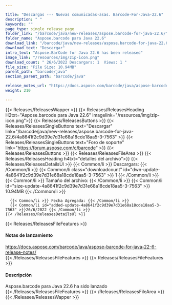 ```yaml
---

title: "Descargas --- Nuevas comunicadas-asas. Barcode-For-Java-22.6"
description: " "
keywords: ""
page_type: single_release_page
folder_link: "/barcode/java/new-releases/aspose.barcode-for-java-22.6/"
folder_name: "Aspose.barcode para Java 22.6"
download_link: "/barcode/java/new-releases/aspose.barcode-for-java-22.6/4a8641f2c9d39e7d31e68a18cde18aa5-3-7563"
download_text: "Descargar"
intro_text: "Aspose.BarCode for Java 22.6 has been released"
image_link: "/resources/img/zip-icon.png"
download_count: " 26/6/2022 Descargars: 1  Views: 1 "
file_size: "File Size: 10.94MB"
parent_path: "barcode/java"
section_parent_path: "barcode/java"

release_notes_url: "https://docs.aspose.com/barcode/java/aspose-barcode-for-java-22-6-release-notes/"
weight: 210

---
```


{{< Releases/ReleasesWapper >}}
  {{< Releases/ReleasesHeading H2txt="Aspose.barcode para Java 22.6" imagelink="/resources/img/zip-icon.png">}}
  {{< Releases/ReleasesButtons >}}
    {{< Releases/ReleasesSingleButtons text="Descargar" link="/barcode/java/new-releases/aspose.barcode-for-java-22.6/4a8641f2c9d39e7d31e68a18cde18aa5-3-7563" >}}
    {{< Releases/ReleasesSingleButtons text="Foro de soporte" link="https://forum.aspose.com/c/barcode" >}}
  {{< Releases/ReleasesButtons >}}
  {{< Releases/ReleasesFileArea >}}
    {{< Releases/ReleasesHeading h4txt="detalles del archivo">}}
    {{< Releases/ReleasesDetailsUl >}}
      {{< Common/li >}} Descargars: {{< /Common/li >}}
      {{< Common/li class="downloadcount" id="dwn-update-4a8641f2c9d39e7d31e68a18cde18aa5-3-7563" >}} 1 {{< /Common/li >}}
      {{< Common/li >}} Tamaño del archivo: {{< /Common/li >}}
      {{< Common/li id="size-update-4a8641f2c9d39e7d31e68a18cde18aa5-3-7563" >}} 10.94MB {{< /Common/li >}}

      {{< Common/li >}} Fecha Agregada: {{< /Common/li >}}
      {{< Common/li id="added-update-4a8641f2c9d39e7d31e68a18cde18aa5-3-7563" >}}26/6/2022 {{< /Common/li >}}
    {{< /Releases/ReleasesDetailsUl >}}

  {{< Releases/ReleasesFileFeatures >}}
      <h4>Notas de lanzamiento</h4><div><a href='https://docs.aspose.com/barcode/java/aspose-barcode-for-java-22-6-release-notes/'>https://docs.aspose.com/barcode/java/aspose-barcode-for-java-22-6-release-notes/</a></div>
  {{< /Releases/ReleasesFileFeatures >}}
  {{< Releases/ReleasesFileFeatures >}}
      <h4>Descripción</h4><div class="HTMLDescription">Aspose.barcode para Java 22.6 ha sido lanzado</div>
  {{< /Releases/ReleasesFileFeatures >}}
 {{< /Releases/ReleasesFileArea >}}
{{< /Releases/ReleasesWapper >}}


